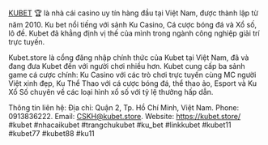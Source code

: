 [KUBET](https://kubet.store/) 🏆 là nhà cái casino uy tín hàng đầu tại Việt Nam, được thành lập từ năm 2010. Ku bet nổi tiếng với sảnh Ku Casino, Cá cược bóng đá và Xổ số, lô đề. Kubet đã khẳng định vị thế của mình trong ngành công nghiệp giải trí trực tuyến.

Kubet.store là cổng đăng nhập chính thức của Kubet tại Việt Nam, đã và đang đưa Kubet đến với người chơi nhiều hơn. Kubet cung cấp ba sảnh game cá cược chính: Ku Casino với các trò chơi trực tuyến cùng MC người Việt xinh đẹp, Ku Thể Thao với cá cược bóng đá, thể thao ảo, Esport và Ku Xổ Số chuyên về các loại hình xổ số với tỷ lệ thưởng hấp dẫn.

Thông tin liên hệ:
Địa chỉ: Quận 2, Tp. Hồ Chí Minh, Việt Nam.
Phone: 0913836222.
Email: CSKH@kubet.store.
Website: https://kubet.store/
#kubet #nhacaikubet #trangchukubet #ku_bet #linkkubet #kubet11 #kubet77 #kubet88 #ku11
